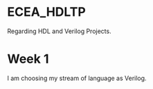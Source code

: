 # ECEA_HDLTP
Regarding HDL and Verilog Projects.

# Week 1
I am choosing my stream of language as Verilog.
